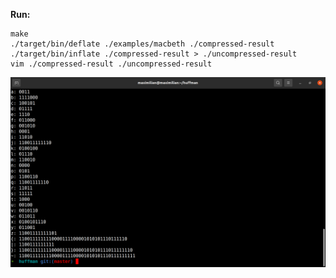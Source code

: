 **Run:**
```
make
./target/bin/deflate ./examples/macbeth ./compressed-result
./target/bin/inflate ./compressed-result > ./uncompressed-result
vim ./compressed-result ./uncompressed-result
```
![](/examples/example.png "example")
